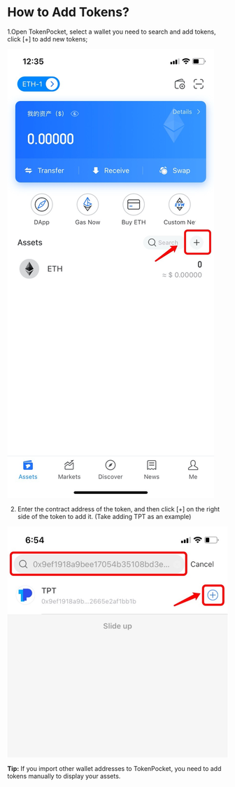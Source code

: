 # How to Add Tokens?

1.Open TokenPocket, select a wallet you need to search and add tokens, click \[+\] to add new tokens;

![](../.gitbook/assets/tian-jia-dai-bi-01.jpg)

2. Enter the contract address of the token, and then click \[+\] on the right side of the token to add it. \(Take adding TPT as an example\)

![](../.gitbook/assets/tian-jia-dai-bi-2%20%281%29.jpg)

**Tip:** If you import other wallet addresses to TokenPocket, you need to add tokens manually to display your assets.

